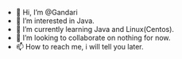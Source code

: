 - 👋 Hi, I’m @Gandari
- 👀 I’m interested in Java.
- 🌱 I’m currently learning Java and Linux(Centos).
- 💞️ I’m looking to collaborate on nothing for now.
- 📫 How to reach me, i will tell you later.

<!---
Pamirt/Pamirt is a ✨ special ✨ repository because its `README.md` (this file) appears on your GitHub profile.
You can click the Preview link to take a look at your changes.
--->
